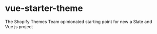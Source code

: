 # vue-starter-theme
The Shopify Themes Team opinionated starting point for new a Slate and Vue js project
